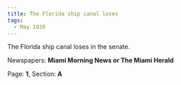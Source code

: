 ```yaml
---  
title: The Florida ship canal loses  
tags:  
  - May 1939  
---  
```

  
The Florida ship canal loses in the senate.  
  
Newspapers: **Miami Morning News or The Miami Herald**  
  
Page: **1**, Section: **A** 
